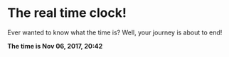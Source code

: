 # The real time clock!

Ever wanted to know what the time is? Well, your journey is about to end!

**The time is Nov 06, 2017, 20:42**